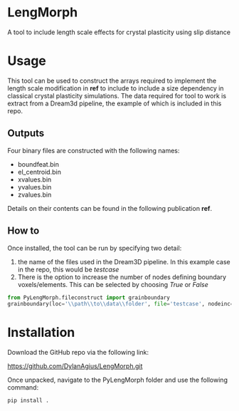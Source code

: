 # LengMorph
A tool to include length scale effects for crystal plasticity using slip distance

# Usage
This tool can be used to construct the arrays required to implement the length scale modification in **ref** to include to include a size dependency in classical crystal plasticity simulations.  The data required for tool to work is extract from a Dream3d pipeline, the example of which is included in this repo.
## Outputs
Four binary files are constructed with the following names:
* boundfeat.bin
* el_centroid.bin
* xvalues.bin
* yvalues.bin
* zvalues.bin

Details on their contents can be found in the following publication **ref**.

## How to
Once installed, the tool can be run by specifying two detail:
1. the name of the files used in the Dream3D pipeline.  In this example case in the repo, this would be *testcase*
2. There is the option to increase the number of nodes defining boundary voxels/elements.  This can be selected by choosing *True* or *False*

```python
from PyLengMorph.fileconstruct import grainboundary
grainboundary(loc='\\path\\to\\data\\folder', file='testcase', nodeinc=False, abq=True)
```

# Installation
Download the GitHub repo via the following link:

https://github.com/DylanAgius/LengMorph.git

Once unpacked, navigate to the PyLengMorph folder and use the following command:

`pip install .`
